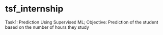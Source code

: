 # tsf_internship
Task1: Prediction Using Supervised ML; Objective: Prediction of the student based on the number of hours they study
